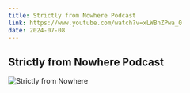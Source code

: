```yaml
---
title: Strictly from Nowhere Podcast
link: https://www.youtube.com/watch?v=xLWBnZPwa_0
date: 2024-07-08
---
```


## Strictly from Nowhere Podcast

![Strictly from Nowhere](https://www.youtube.com/watch?v=xLWBnZPwa_0)

